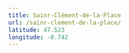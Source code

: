 ```yaml
---
title: Sainr-Clément-de-la-Place
url: /sainr-clement-de-la-place/
latitude: 47.523
longitude: -0.742
---
```

